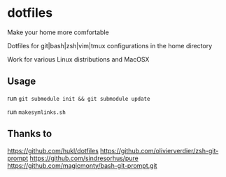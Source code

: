dotfiles
========

Make your home more comfortable

Dotfiles for git|bash|zsh|vim|tmux configurations in the home directory

Work for various Linux distributions and MacOSX


## Usage

run ```git submodule init && git submodule update```

run ```makesymlinks.sh```

## Thanks to
https://github.com/hukl/dotfiles
https://github.com/olivierverdier/zsh-git-prompt
https://github.com/sindresorhus/pure
https://github.com/magicmonty/bash-git-prompt.git
